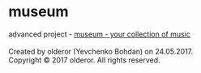 # museum
advanced project - [museum - your collection of music](https://museum-olderor.c9users.io/)<br /><br />
Created by olderor (Yevchenko Bohdan) on 24.05.2017.<br />
Copyright © 2017 olderor. All rights reserved.
